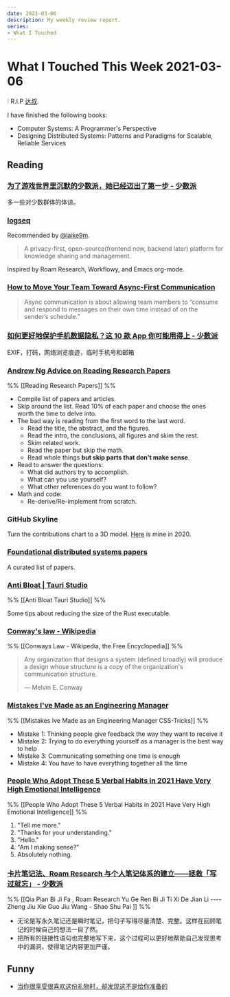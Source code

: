 ```yaml
---
date: 2021-03-06
description: My weekly review report.
series:
- What I Touched
---
```


# What I Touched This Week 2021-03-06

🕯 R.I.P [达叔](https://zh.wikipedia.org/wiki/%E5%90%B3%E5%AD%9F%E9%81%94).

<!--more-->

I have finished the following books:

* Computer Systems: A Programmer's Perspective
* Designing Distributed Systems: Patterns and Paradigms for Scalable, Reliable Services

## Reading

### [为了游戏世界里沉默的少数派，她已经迈出了第一步 - 少数派](https://sspai.com/post/65349)

多一些对少数群体的体谅。

### [logseq](https://github.com/logseq/logseq)

Recommended by [@laike9m](https://twitter.com/doitian/status/1367478486055739396).

> A privacy-first, open-source(frontend now, backend later) platform for knowledge sharing and management.

Inspired by Roam Research, Workflowy, and Emacs org-mode.

### [How to Move Your Team Toward Async-First Communication](https://blog.doist.com/async-first/)

> Async communication is about allowing team members to “consume and respond to messages on their own time instead of on the sender’s schedule.”

### [如何更好地保护手机数据隐私？这 10 款 App 你可能用得上 - 少数派](https://sspai.com/post/65277)

EXIF，打码，网络浏览痕迹，临时手机号和邮箱

### [Andrew Ng Advice on Reading Research Papers](https://www.youtube.com/watch?v=733m6qBH-jI)

%% [[Reading Research Papers]] %%

* Compile list of papers and articles.
* Skip around the list. Read 10% of each paper and choose the ones worth the time to delve into.
* The bad way is reading from the first word to the last word.
    * Read the title, the abstract, and the figures.
    * Read the intro, the conclusions, all figures and skim the rest.
    * Skim related work.
    * Read the paper but skip the math.
    * Read whole things **but skip parts that don't make sense**.
* Read to answer the questions:
    * What did authors try to accomplish.
    * What can you use yourself?
    * What other references do you want to follow?
* Math and code:
    * Re-derive/Re-implement from scratch.

### GitHub Skyline

Turn the contributions chart to a 3D model. [Here](https://skyline.github.com/doitian/2020) is mine in 2020.

### [Foundational distributed systems papers](http://muratbuffalo.blogspot.com/2021/02/foundational-distributed-systems-papers.html)

A curated list of papers.

### [Anti Bloat | Tauri Studio](https://tauri.studio/en/docs/usage/recipes/bundler/anti-bloat/)

%% [[Anti Bloat  Tauri Studio]] %%

Some tips about reducing the size of the Rust executable.

### [Conway's law - Wikipedia](https://en.wikipedia.org/wiki/Conway%27s_law)

%% [[Conways Law - Wikipedia, the Free Encyclopedia]] %%

> Any organization that designs a system (defined broadly) will produce a design whose structure is a copy of the organization's communication structure.
>
> — Melvin E. Conway

### [Mistakes I've Made as an Engineering Manager](https://css-tricks.com/mistakes-ive-made-as-an-engineering-manager/)

%% [[Mistakes Ive Made as an Engineering Manager  CSS-Tricks]] %%

- Mistake 1: Thinking people give feedback the way they want to receive it
- Mistake 2: Trying to do everything yourself as a manager is the best way to help
- Mistake 3: Communicating something one time is enough
- Mistake 4: You have to have everything together all the time

### [People Who Adopt These 5 Verbal Habits in 2021 Have Very High Emotional Intelligence](https://www.inc.com/bill-murphy-jr/people-who-adopt-these-5-verbal-habits-in-2021-have-very-high-emotional-intelligence.html)

%% [[People Who Adopt These 5 Verbal Habits in 2021 Have Very High Emotional Intelligence]] %%

1. "Tell me more."
2. "Thanks for your understanding."
3. "Hello."
4. "Am I making sense?"
5. Absolutely nothing.

### [卡片笔记法、Roam Research 与个人笔记体系的建立——拯救「写过就忘」 - 少数派](https://sspai.com/post/65224)

%% [[Qia Pian Bi Ji Fa , Roam Research Yu Ge Ren Bi Ji Ti Xi De Jian Li ----Zheng Jiu Xie Guo Jiu Wang   - Shao Shu Pai ]] %%

- 无论是写永久笔记还是瞬时笔记，把句子写得尽量清楚、完整。这样在回顾笔记的时候自己的想法一目了然。
- 把所有的链接性语句也完整地写下来，这个过程可以更好地帮助自己发现思考中的漏洞，使得笔记内容更加严谨。

## Funny

* [当你很享受很喜欢这份礼物时，却发现这不是给你准备的](https://twitter.com/breathing_funny/status/1365445702126501896)
